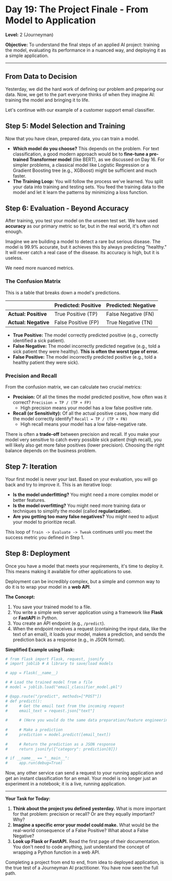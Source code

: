 # Day 19: The Project Finale - From Model to Application

**Level:** 2 (Journeyman)

**Objective:** To understand the final steps of an applied AI project: training the model, evaluating its performance in a nuanced way, and deploying it as a simple application.

---

## From Data to Decision

Yesterday, we did the hard work of defining our problem and preparing our data. Now, we get to the part everyone thinks of when they imagine AI: training the model and bringing it to life.

Let's continue with our example of a customer support email classifier.

## Step 5: Model Selection and Training

Now that you have clean, prepared data, you can train a model.

*   **Which model do you choose?** This depends on the problem. For text classification, a good modern approach would be to **fine-tune a pre-trained Transformer model** (like BERT), as we discussed on Day 16. For simpler problems, a classical model like Logistic Regression or a Gradient Boosting tree (e.g., XGBoost) might be sufficient and much faster.
*   **The Training Loop:** You will follow the process we've learned. You split your data into training and testing sets. You feed the training data to the model and let it learn the patterns by minimizing a loss function.

## Step 6: Evaluation - Beyond Accuracy

After training, you test your model on the unseen test set. We have used **accuracy** as our primary metric so far, but in the real world, it's often not enough.

Imagine we are building a model to detect a rare but serious disease. The model is 99.9% accurate, but it achieves this by always predicting "healthy." It will never catch a real case of the disease. Its accuracy is high, but it is useless.

We need more nuanced metrics.

### The Confusion Matrix

This is a table that breaks down a model's predictions.

|                | **Predicted: Positive** | **Predicted: Negative** |
|----------------|-------------------------|-------------------------|
| **Actual: Positive** | True Positive (TP)      | False Negative (FN)     |
| **Actual: Negative** | False Positive (FP)     | True Negative (TN)      |

*   **True Positive:** The model correctly predicted positive (e.g., correctly identified a sick patient).
*   **False Negative:** The model incorrectly predicted negative (e.g., told a sick patient they were healthy). **This is often the worst type of error.**
*   **False Positive:** The model incorrectly predicted positive (e.g., told a healthy patient they were sick).

### Precision and Recall

From the confusion matrix, we can calculate two crucial metrics:

*   **Precision:** Of all the times the model predicted positive, how often was it correct? `Precision = TP / (TP + FP)`
    *   High precision means your model has a low false positive rate.
*   **Recall (or Sensitivity):** Of all the actual positive cases, how many did the model correctly identify? `Recall = TP / (TP + FN)`
    *   High recall means your model has a low false-negative rate.

There is often a **trade-off** between precision and recall. If you make your model very sensitive to catch every possible sick patient (high recall), you will likely also get more false positives (lower precision). Choosing the right balance depends on the business problem.

## Step 7: Iteration

Your first model is never your last. Based on your evaluation, you will go back and try to improve it. This is an iterative loop:

*   **Is the model underfitting?** You might need a more complex model or better features.
*   **Is the model overfitting?** You might need more training data or techniques to simplify the model (called **regularization**).
*   **Are you getting too many false negatives?** You might need to adjust your model to prioritize recall.

This loop of `Train -> Evaluate -> Tweak` continues until you meet the success metric you defined in Step 1.

## Step 8: Deployment

Once you have a model that meets your requirements, it's time to deploy it. This means making it available for other applications to use.

Deployment can be incredibly complex, but a simple and common way to do it is to wrap your model in a **web API**.

**The Concept:**

1.  You save your trained model to a file.
2.  You write a simple web server application using a framework like **Flask** or **FastAPI** in Python.
3.  You create an API endpoint (e.g., `/predict`).
4.  When the endpoint receives a request (containing the input data, like the text of an email), it loads your model, makes a prediction, and sends the prediction back as a response (e.g., in JSON format).

**Simplified Example using Flask:**

```python
# from flask import Flask, request, jsonify
# import joblib # A library to save/load models

# app = Flask(__name__)

# # Load the trained model from a file
# model = joblib.load("email_classifier_model.pkl")

# @app.route("/predict", methods=["POST"])
# def predict():
#     # Get the email text from the incoming request
#     email_text = request.json["text"]
    
#     # (Here you would do the same data preparation/feature engineering as in training)
    
#     # Make a prediction
#     prediction = model.predict([email_text])
    
#     # Return the prediction as a JSON response
#     return jsonify({"category": prediction[0]})

# if __name__ == "__main__":
#     app.run(debug=True)
```

Now, any other service can send a request to your running application and get an instant classification for an email. Your model is no longer just an experiment in a notebook; it is a live, running application.

---

**Your Task for Today:**

1.  **Think about the project you defined yesterday.** What is more important for that problem: precision or recall? Or are they equally important? Why?
2.  **Imagine a specific error your model could make.** What would be the real-world consequence of a False Positive? What about a False Negative?
3.  **Look up Flask or FastAPI.** Read the first page of their documentation. You don't need to code anything, just understand the concept of wrapping a Python function in a web API.

Completing a project from end to end, from idea to deployed application, is the true test of a Journeyman AI practitioner. You have now seen the full path.
